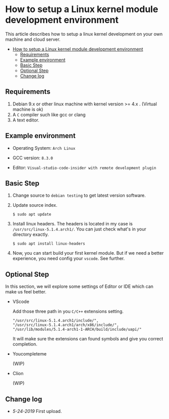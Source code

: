 # How to setup a Linux kernel module development environment

This article describes how to setup a linux kernel development on your own machine and cloud server.

- [How to setup a Linux kernel module development environment](#how-to-setup-a-linux-kernel-module-development-environment)
  - [Requirements](#requirements)
  - [Example environment](#example-environment)
  - [Basic Step](#basic-step)
  - [Optional Step](#optional-step)
  - [Change log](#change-log)

## Requirements

1.  Debian 9.x or other linux machine with kernel version >= 4.x . (Virtual machine is ok)
2.  A `C` compiler such like gcc or clang
3.  A text editor.

## Example environment

-   Operating System: `Arch Linux`

-   GCC version: `8.3.0`
-   Editor: `Visual-studio-code-insider with remote development plugin`

## Basic Step

1.  Change source to `debian testing` to get latest version software.
2.  Update source index.

    ```shell
    $ sudo apt update
    ```

3.  Install linux headers. The headers is located in my case is  `/usr/src/linux-5.1.4.arch1/`. You can just check what's in your directory exactly. 

    ```shell
    $ sudo apt install linux-headers
    ```

4.  Now, you can start build your first kernel module. But if we need a better experience, you need config your `vscode`. See further.

## Optional Step

In this section, we will explore some settings of Editor or IDE which can make us feel better. 

-   VScode

    Add those three path in you `C/C++` extensions setting.

    ```shell
    "/usr/src/linux-5.1.4.arch1/include/",
    "/usr/src/linux-5.1.4.arch1/arch/x86/include/",
    "/usr/lib/modules/5.1.4-arch1-1-ARCH/build/include/uapi/"
    ```

    It will make sure the extensions can found symbols and give you correct completion. 

-   Youcompleteme

    (WIP)

-   Clion

    (WIP)

## Change log

-   _5-24-2019_ First upload. 
